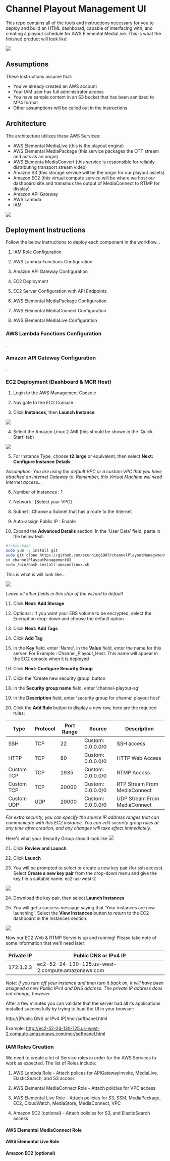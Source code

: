 # Channel Playout Management UI
This repo contains all of the tools and instructions necessary for you to deploy and build an HTML dashboard, capable of interfacing with, and creating a playout schedule for AWS Elemental MediaLive. This is what the finished product will look like!

![](readme_images/ux1.png)

## Assumptions
These instructions assume that:

- You've already created an AWS account
- Your IAM user has full administrator access
- You have sample content in an S3 bucket that has been sanitized to MP4 format
- Other assumptions will be called out in the instructions


## Architecture
The architecture utilizes these AWS Services:
- AWS Elemental MediaLive (this is the playout engine)
- AWS Elemental MediaPackage (this service packages the OTT stream and acts as an origin)
- AWS Elementa MediaConvert (this service is responsible for reliably distributing transport stream video)
- Amazon S3 (this storage service will be the origin for our playout assets)
- Amazon EC2 (this virtual compute service will be where we host our dashboard site and transmux the output of MediaConnect to RTMP for display)
- Amazon API Gateway
- AWS Lambda
- IAM

![](readme_images/ux2.png)

## Deployment Instructions
Follow the below instructions to deploy each component in the workflow...

1. IAM Role Configuration

1. AWS Lambda Functions Configuration

1. Amazon API Gateway Configuration

1. EC2 Deployment

1. EC2 Server Configuration with API Endpoints

1. AWS Elemental MediaPackage Configuration

1. AWS Elemental MediaConnect Configuration

1. AWS Elemental MediaLive Configuration

### AWS Lambda Functions Configuration
.

### Amazon API Gateway Configuration
.

### EC2 Deployment (Dashboard & MCR Host)
1. Login to the AWS Management Console

2. Navigate to the EC2 Console

3. Click **Instances**, then **Launch Instance**

![](readme_images/ecc1.png)

4. Select the Amazon Linux 2 AMI (this should be shown in the 'Quick Start' tab)

![](readme_images/ecc2.png)

5. For Instance Type, choose **t2.large** or equivalent, then select **Next: Configure Instance Details**

*Assumption: You are using the default VPC or a custom VPC that you have attached an Internet Gateway to. Remember, this Virtual Machine will need Internet access...*

6. Number of Instances : 1

7. Network : [Select your VPC]

8. Subnet : Choose a Subnet that has a route to the Internet

9. Auto-assign Public IP : Enable

10. Expand the **Advanced Details** section. In the 'User Data' field, paste in the below text:

```bash
#!/bin/bash
sudo yum -y install git
sudo git clone https://github.com/scunning1987/channelPlayoutManagementUI.git
cd channelPlayoutManagementUI
sudo /bin/bash install-amazonlinux.sh
```

This is what is will look like...

![](readme_images/ecc3.png)

*Leave all other fields in this step of the wizard to default*

11. Click **Next: Add Storage**

12. Optional : If you want your EBS volume to be encrypted, select the Encryption drop-down and choose the default option

13. Click **Next: Add Tags**

14. Click **Add Tag**

15. In the **Key** field, enter 'Name', in the **Value** field, enter the name for this server. For Example : Channel_Playout_Host. This name will appear in the EC2 console when it is deployed

16. Click **Next: Configure Security Group**

17. Click the 'Create new security group' button

18. In the **Security group name** field, enter 'channel-playout-sg'

19. In the **Description** field, enter 'security group for channel playout host'

20. Click the **Add Rule** button to display a new row, here are the required rules:

| Type       | Protocol | Port Range | Source            | Description                      |
| ---------- | -------- | ---------- | ------------      | -------------------------------- |
| SSH        | TCP      | 22         | Custom: 0.0.0.0/0 | SSH access                       |
| HTTP       | TCP      | 80         | Custom: 0.0.0.0/0 | HTTP Web Access                  |
| Custom TCP | TCP      | 1935       | Custom: 0.0.0.0/0 | RTMP Access                      |
| Custom TCP | TCP      | 20000      | Custom: 0.0.0.0/0 | RTP Stream From MediaConnect     |
| Custom UDP | UDP      | 20000      | Custom: 0.0.0.0/0 | UDP Stream From MediaConnect     |


*For extra security, you can specify the source IP address ranges that can communicate with this EC2 instance. You can edit security group rules at any time after creation, and any changes will take effect immediately.*

Here's what your Security Group should look like
![](readme_images/ecc4.png)

21. Click **Review and Launch**

22. Click **Launch**

23. You will be prompted to select or create a new key pair (for ssh access). Select **Create a new key pair** from the drop-down menu and give the key file a suitable name:  ec2-us-west-2

![](readme_images/ecc5.png)

24. Download the key pair, then select **Launch Instances**

25. You will get a success message saying that 'Your instances are now launching'. Select the **View Instances** button to return to the EC2 dashboard in the Instances section.

![](readme_images/ecc6.png)

Now our EC2 Web & RTMP Server is up and running! Please take note of some information that we'll need later:

| Private IP   | Public DNS or IPv4 IP                             |
| ------------ | ------------------------------------------------- |
| 172.1.2.3    | ec2-52-24-130-125.us-west-2.compute.amazonaws.com |

*Note: If you turn off your instance and then turn it back on, it will have been assigned a new Public IPv4 and DNS address. The private IP address does not change, however.*

After a few minutes you can validate that the server had all its applications installed successfully by trying to load the UI in your browser:

http://[Public DNS or IPv4 IP]/mcr/softpanel.html

Example:
http://ec2-52-24-130-125.us-west-2.compute.amazonaws.com/mcr/softpanel.html

### IAM Roles Creation
We need to create a lot of Service roles in order for the AWS Services to work as expected. The list of Roles include:

1. AWS Lambda Role - Attach polices for APIGatewayInvoke, MediaLive, ElasticSearch, and S3 access

1. AWS Elemental MediaConnect Role - Attach policies for VPC access

1. AWS Elemental Live Role - Attach policies for S3, SSM, MediaPackage, EC2, CloudWatch, MediaStore, MediaConnect, VPC

1. Amazon EC2 (optional) - Attach policies for S3, and ElasticSearch access

#### AWS Elemental MediaConnect Role

#### AWS Elemental Live Role

#### Amazon EC2 (optional)